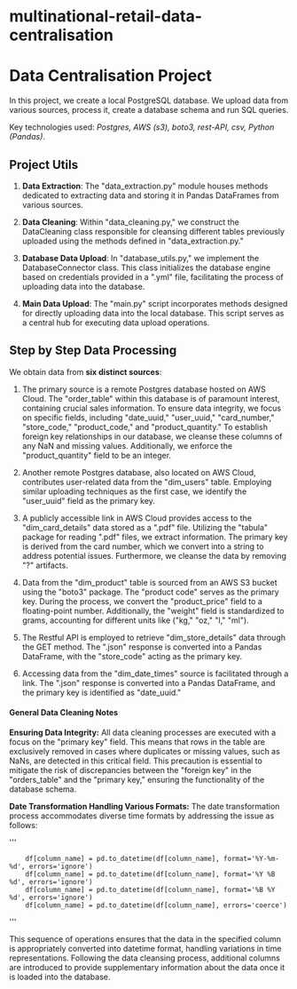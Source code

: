 # multinational-retail-data-centralisation

# Data Centralisation Project

In this project, we create a local PostgreSQL database. We upload data from various sources, process it, create a database schema and run SQL queries. 

Key technologies used: *Postgres, AWS (s3), boto3, rest-API, csv, Python (Pandas)*. 

## Project Utils

1. **Data Extraction**: The "data_extraction.py" module houses methods dedicated to extracting data and storing it in Pandas DataFrames from various sources.

2. **Data Cleaning**: Within "data_cleaning.py," we construct the DataCleaning class responsible for cleansing different tables previously uploaded using the methods defined in "data_extraction.py."

3. **Database Data Upload**: In "database_utils.py," we implement the DatabaseConnector class. This class initializes the database engine based on credentials provided in a ".yml" file, facilitating the process of uploading data into the database.

4. **Main Data Upload**: The "main.py" script incorporates methods designed for directly uploading data into the local database. This script serves as a central hub for executing data upload operations.

## Step by Step Data Processing

We obtain data from **six distinct sources**:

1. The primary source is a remote Postgres database hosted on AWS Cloud. The "order_table" within this database is of paramount interest, containing crucial sales information. To ensure data integrity, we focus on specific fields, including "date_uuid," "user_uuid," "card_number," "store_code," "product_code," and "product_quantity." To establish foreign key relationships in our database, we cleanse these columns of any NaN and missing values. Additionally, we enforce the "product_quantity" field to be an integer.

2. Another remote Postgres database, also located on AWS Cloud, contributes user-related data from the "dim_users" table. Employing similar uploading techniques as the first case, we identify the "user_uuid" field as the primary key.

3. A publicly accessible link in AWS Cloud provides access to the "dim_card_details" data stored as a ".pdf" file. Utilizing the "tabula" package for reading ".pdf" files, we extract information. The primary key is derived from the card number, which we convert into a string to address potential issues. Furthermore, we cleanse the data by removing "?" artifacts.

4. Data from the "dim_product" table is sourced from an AWS S3 bucket using the "boto3" package. The "product code" serves as the primary key. During the process, we convert the "product_price" field to a floating-point number. Additionally, the "weight" field is standardized to grams, accounting for different units like ("kg," "oz," "l," "ml").

5. The Restful API is employed to retrieve "dim_store_details" data through the GET method. The ".json" response is converted into a Pandas DataFrame, with the "store_code" acting as the primary key.

6. Accessing data from the "dim_date_times" source is facilitated through a link. The ".json" response is converted into a Pandas DataFrame, and the primary key is identified as "date_uuid."

#### General Data Cleaning Notes


**Ensuring Data Integrity:**
All data cleaning processes are executed with a focus on the "primary key" field. This means that rows in the table are exclusively removed in cases where duplicates or missing values, such as NaNs, are detected in this critical field. This precaution is essential to mitigate the risk of discrepancies between the "foreign key" in the "orders_table" and the "primary key," ensuring the functionality of the database schema.

**Date Transformation Handling Various Formats:**
The date transformation process accommodates diverse time formats by addressing the issue as follows:


'''

        df[column_name] = pd.to_datetime(df[column_name], format='%Y-%m-%d', errors='ignore')
        df[column_name] = pd.to_datetime(df[column_name], format='%Y %B %d', errors='ignore')
        df[column_name] = pd.to_datetime(df[column_name], format='%B %Y %d', errors='ignore')
        df[column_name] = pd.to_datetime(df[column_name], errors='coerce')

'''

This sequence of operations ensures that the data in the specified column is appropriately converted into datetime format, handling variations in time representations. Following the data cleansing process, additional columns are introduced to provide supplementary information about the data once it is loaded into the database.

